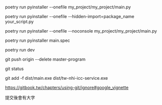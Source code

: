 poetry run pyinstaller --onefile my_project/my_project/main.py

poetry run pyinstaller --onefile --hidden-import=package_name your_script.py

poetry run pyinstaller --onefile --noconsole my_project/my_project/main.py

poetry run pyinstaller main.spec

poetry run dev

git push origin --delete master-program

git status

git add -f dist/main.exe dist/tw-nhi-icc-service.exe

https://gitbook.tw/chapters/using-git/ignore#google_vignette

提交後會有大字